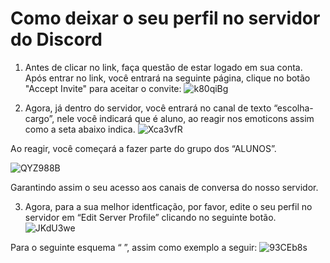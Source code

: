 # Como deixar o seu perfil no servidor do Discord

1. Antes de clicar no link, faça questão de estar logado em sua conta. Após entrar no link, você entrará na seguinte página, clique no botão "Accept Invite" para aceitar o convite:
![k80qiBg](https://github.com/luizangomes/apc_dicas/assets/37775707/39d576b6-7fe9-4912-b9ce-82a44bbf9ca1)



3. Agora, já dentro do servidor, você entrará no canal de texto “escolha-cargo”, nele você indicará que é aluno, ao reagir nos emoticons assim como a seta abaixo indica.
![Xca3vfR](https://github.com/luizangomes/apc_dicas/assets/37775707/0ed86465-c127-48c9-84b2-fe9c6900954a)

Ao reagir, você começará a fazer parte do grupo dos “ALUNOS”.

![QYZ988B](https://github.com/luizangomes/apc_dicas/assets/37775707/916e857f-9428-4a7b-96c2-46279e002620)

Garantindo assim o seu acesso aos canais de conversa do nosso servidor.


3. Agora, para a sua melhor identficação, por favor, edite o seu perfil no servidor em “Edit Server Profile” clicando no seguinte botão.
![JKdU3we](https://github.com/luizangomes/apc_dicas/assets/37775707/7c98f98a-5beb-4a02-8809-b54305cb9686)

Para o seguinte esquema “<Nome> <Sobrenome>”, assim como exemplo a seguir:
![93CEb8s](https://github.com/luizangomes/apc_dicas/assets/37775707/c917d833-dc43-4e28-8246-2c12855df7c2)
